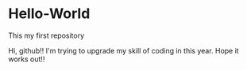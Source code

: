 # Hello-World
This my first repository

Hi, github!! I'm trying to upgrade my skill of coding in this year. Hope it works out!!
